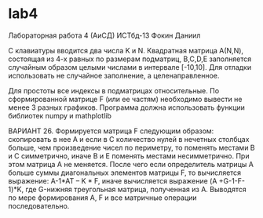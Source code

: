# lab4
Лабораторная работа 4 (АиСД) ИСТбд-13 Фокин Даниил

С клавиатуры вводится два числа K и N. Квадратная матрица А(N,N),
состоящая из 4-х равных по размерам подматриц, B,C,D,E заполняется
случайным образом целыми числами в интервале [-10,10].
Для отладки использовать не случайное заполнение, а целенаправленное.

Для простоты все индексы в подматрицах относительные. 
По сформированной матрице F (или ее частям) необходимо вывести не менее 3 разных графиков.
Программа должна использовать функции библиотек numpy  и mathplotlib

ВАРИАНТ 26.	Формируется матрица F следующим образом: скопировать в нее А и если в С
количество нулей в нечетных столбцах больше, чем произведение чисел по периметру,
то поменять местами  В и С симметрично, иначе В и Е поменять местами несимметрично.
При этом матрица А не меняется. После чего если определитель матрицы А больше суммы
диагональных элементов матрицы F, то вычисляется выражение: A-1*AT – K * F,
иначе вычисляется выражение (A +G-1-F-1)*K, где G-нижняя треугольная матрица,
полученная из А. Выводятся по мере формирования А, F и все матричные операции
последовательно.
